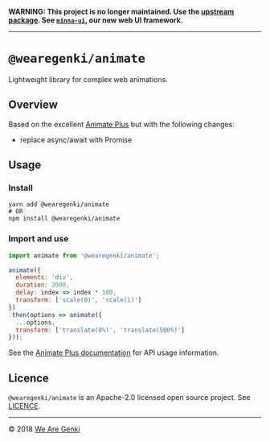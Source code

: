 <!-- markdownlint-disable first-line-h1 -->

**WARNING: This project is no longer maintained. Use the [upstream package](https://github.com/bendc/AnimatePlus). See [`minna-ui`](https://github.com/WeAreGenki/minna-ui), our new web UI framework.**

-----

# `@wearegenki/animate`

Lightweight library for complex web animations.

## Overview

Based on the excellent [Animate Plus](https://github.com/bendc/AnimatePlus) but with the following changes:

* replace async/await with Promise

## Usage

### Install

```shell
yarn add @wearegenki/animate
# OR
npm install @wearegenki/animate
```

### Import and use

```javascript
import animate from '@wearegenki/animate';

animate({
  elements: 'div',
  duration: 2000,
  delay: index => index * 100,
  transform: ['scale(0)', 'scale(1)']
})
.then(options => animate({
  ...options,
  transform: ['translate(0%)', 'translate(500%)']
}));
```

See the [Animate Plus documentation](https://github.com/bendc/AnimatePlus) for API usage information.

## Licence

`@wearegenki/animate` is an Apache-2.0 licensed open source project. See [LICENCE](https://github.com/WeAreGenki/animate/blob/master/LICENCE).

-----

© 2018 [We Are Genki](https://wearegenki.com)
